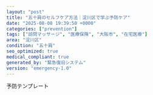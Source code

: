 ```yaml
---
layout: "post"
title: "五十肩のセルフケア方法｜淀川区で学ぶ予防ケア"
date: "2025-08-08 19:39:50 +0000"
categories: ["prevention"]
tags: ["訪問マッサージ", "医療保険", "大阪市", "在宅医療"]
area: "淀川区"
condition: "五十肩"
seo_optimized: true
medical_compliant: true
generated_by: "緊急復旧システム"
version: "emergency-1.0"
---
```


予防テンプレート
